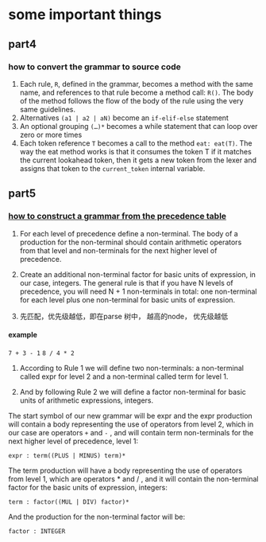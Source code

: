 # some important things 

## part4

### how to convert the grammar to source code

1. Each rule, ``R``, defined in the grammar, becomes a method with the same name, and references to that rule become a method call: ``R()``. The body of the method follows the flow of the body of the rule using the very same guidelines.
2. Alternatives ``(a1 | a2 | aN)`` become an ``if-elif-else`` statement
3. An optional grouping ``(…)*`` becomes a while statement that can loop over zero or more times
4. Each token reference ``T`` becomes a call to the method ``eat: eat(T)``. The way the eat method works is that it consumes the token T if it matches the current lookahead token, then it gets a new token from the lexer and assigns that token to the ``current_token`` internal variable.

## part5

### [how to construct a grammar from the precedence table](https://ruslanspivak.com/lsbasi-part5/)

1. For each level of precedence define a non-terminal. The body of a production for the non-terminal should contain arithmetic operators from that level and non-terminals for the next higher level of precedence.

2. Create an additional non-terminal factor for basic units of expression, in our case, integers. The general rule is that if you have N levels of precedence, you will need N + 1 non-terminals in total: one non-terminal for each level plus one non-terminal for basic units of expression.

3. 先匹配，优先级越低，即在parse 树中， 越高的node， 优先级越低

#### example

``7 + 3 - 1``   `` 8 / 4 * 2 ``

1. According to Rule 1 we will define two non-terminals: a non-terminal called expr for level 2 and a non-terminal called term for level 1. 

2. And by following Rule 2 we will define a factor non-terminal for basic units of arithmetic expressions, integers.

The start symbol of our new grammar will be expr and the expr production will contain a body representing the use of operators from level 2, which in our case are operators ``+`` and ``-`` , and will contain term non-terminals for the next higher level of precedence, level 1:

``expr : term((PLUS | MINUS) term)*``

The term production will have a body representing the use of operators from level 1, which are operators * and / , and it will contain the non-terminal factor for the basic units of expression, integers:

``term : factor((MUL | DIV) factor)*``

And the production for the non-terminal factor will be:

``factor : INTEGER``